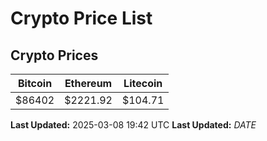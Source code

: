 # Crypto Price List

## Crypto Prices
| Bitcoin | Ethereum | Litecoin |
| ------- | -------- | -------- |
| $86402 | $2221.92 | $104.71 |
**Last Updated:** 2025-03-08 19:42 UTC
**Last Updated:** $DATE$
